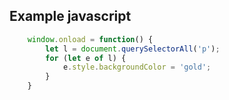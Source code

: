 ## Example javascript
```javascript
    window.onload = function() {
        let l = document.querySelectorAll('p');
        for (let e of l) {
            e.style.backgroundColor = 'gold';
        }
    }
```
